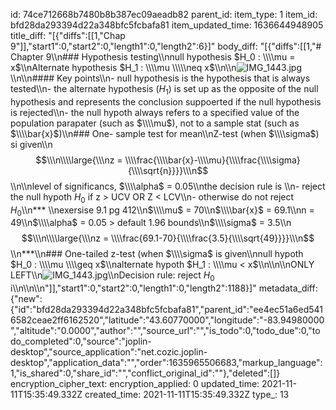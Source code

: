 id: 74ce712668b7480b8b387ec09aeadb82
parent_id: 
item_type: 1
item_id: bfd28da293394d22a348bfc5fcbafa81
item_updated_time: 1636644948905
title_diff: "[{\"diffs\":[[1,\"Chap 9\"]],\"start1\":0,\"start2\":0,\"length1\":0,\"length2\":6}]"
body_diff: "[{\"diffs\":[[1,\"# Chapter 9\\\n### Hypothesis testing\\\nnull hypothesis $H_0 :  \\\\mu = x$\\\nAlternate hypothesis $H_1 :  \\\\mu \\\\\neq x$\\\n\\\n![IMG_1443.jpg](:/4463109f942a454cadc137f26dbe1dd0)\\\n\\\n#### Key points\\\n- null hypothesis is the hypothesis that is always tested\\\n- the alternate hypothesis ($H_1$) is set up as the opposite of the null hypothesis and represents the conclusion suppoerted if the null hypothesis is rejected\\\n- the null hypoth always refers to a specified value of the population parapater (such as $\\\\mu$), not to a sample stat (such as $\\\\bar{x}$)\\\n### One- sample test for mean\\\nZ-test (when $\\\\sigma$) si given\\\n$$\\\n\\\\large{\\\nz = \\\\frac{\\\\bar{x}-\\\\mu}{\\\\frac{\\\\sigma}{\\\\sqrt{n}}}}\\\n$$\\\n\\\nlevel of significancs, $\\\\alpha$ = 0.05\\\nthe decision rule is \\\n- reject the null hypoth $H_0$ if z > UCV OR Z < LCV\\\n- otherwise do not reject $H_0$\\\n*** \\\nexersise 9.1 pg 412\\\n$\\\\mu$ = 70\\\n$\\\\bar{x}$ = 69.1\\\nn = 49\\\n$\\\\alpha$ = 0.05 > default 1.96 bounds\\\n$\\\\sigma$ = 3.5\\\n$$\\\n\\\\large{\\\nz = \\\\frac{69.1-70}{\\\\frac{3.5}{\\\\sqrt{49}}}}\\\n$$\\\n***\\\n### One-tailed z-test (when $\\\\sigma$ is given\\\nnull hypoth $H_0 : \\\\mu \\\\geq x$\\\nalternate hypoth $H_1 : \\\\mu < x$\\\n\\\n\\\nONLY LEFT\\\n![IMG_1443.jpg](:/4463109f942a454cadc137f26dbe1dd0)\\\nDecision rule: reject $H_0$ i\\\n\\\n\\\n\"]],\"start1\":0,\"start2\":0,\"length1\":0,\"length2\":1188}]"
metadata_diff: {"new":{"id":"bfd28da293394d22a348bfc5fcbafa81","parent_id":"ee4ec51a6ed5416582ceae2ff6162520","latitude":"43.60770000","longitude":"-83.94980000","altitude":"0.0000","author":"","source_url":"","is_todo":0,"todo_due":0,"todo_completed":0,"source":"joplin-desktop","source_application":"net.cozic.joplin-desktop","application_data":"","order":1635965506683,"markup_language":1,"is_shared":0,"share_id":"","conflict_original_id":""},"deleted":[]}
encryption_cipher_text: 
encryption_applied: 0
updated_time: 2021-11-11T15:35:49.332Z
created_time: 2021-11-11T15:35:49.332Z
type_: 13